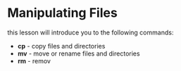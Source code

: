 # Manipulating Files
this lesson will introduce you to the following commands:
- **cp** - copy files and directories
- **mv** - move or rename files and directories
- **rm** - remov
<!--stackedit_data:
eyJoaXN0b3J5IjpbLTEwNDAyODQwMjldfQ==
-->